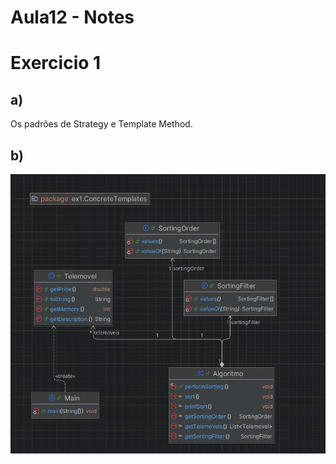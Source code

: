 # Aula12 - Notes

# Exercicio 1
## a) 
Os padrões de Strategy e Template Method.

## b)

![img.png](img.png)

